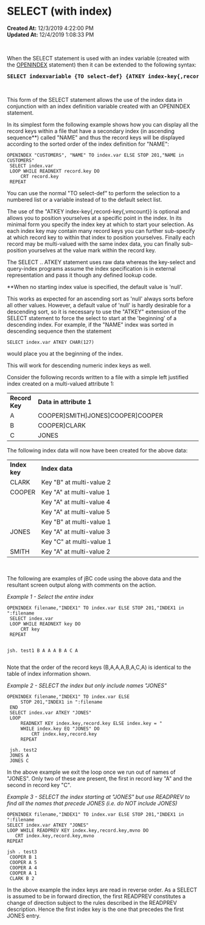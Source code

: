 # SELECT (with index)

**Created At:** 12/3/2019 4:22:00 PM  
**Updated At:** 12/4/2019 1:08:33 PM  

<article><p><br></p><p>When the SELECT statement is used with an index variable (created with the <a href="/36868-jbase-basic/277541-openindex" title="">OPENINDEX</a> statement) then it can be extended to the following syntax:</p><pre><strong>SELECT indexvariable {TO select-def} {ATKEY index-key{,record-key{,vmcount}}}</strong></pre><p><br></p><p>This form of the SELECT statement allows the use of the index data in conjunction with an index definition variable created with an OPENINDEX statement.&nbsp;</p><p>In its simplest form the following example shows how you can display all the record keys within a file that have a secondary index (in ascending sequence**) called &quot;NAME&quot; and thus the record keys will be displayed according to the sorted order of the index definition for &quot;NAME&quot;:</p><pre><code>OPENINDEX &quot;CUSTOMERS&quot;, &quot;NAME&quot; TO index.var ELSE STOP 201,&quot;NAME in CUSTOMERS&quot;
 SELECT index.var
 LOOP WHILE READNEXT record.key DO
     CRT record.key
 REPEAT</code></pre><p>You can use the normal &quot;TO select-def&quot; to perform the selection to a numbered list or a variable instead of to the default select list.</p><p>The use of the &quot;ATKEY index-key{,record-key{,vmcount}} is optional and allows you to position yourselves at a specific point in the index. In its minimal form you specify the index key at which to start your selection. As each index key may contain many record keys you can further sub-specify at which record key to within that index to position yourselves. Finally each record may be multi-valued with the same index data, you can finally sub-position yourselves at the value mark within the record key.</p><p>The SELECT .. ATKEY statement uses raw data whereas the key-select and query-index programs assume the index specification is in external representation and pass it though any defined lookup code.</p><p>**When no starting index value is specified, the default value is &#39;null&#39;.&nbsp;</p><p>This works as expected for an ascending sort as &#39;null&#39; always sorts before all other values. However, a default value of &#39;null&#39; is hardly desirable for a descending sort, so it is necessary to use the &quot;ATKEY&quot; extension of the SELECT statement to force the select to start at the &#39;beginning&#39; of a descending index. For example, if the &quot;NAME&quot; index was sorted in descending sequence then the statement</p><pre><code>SELECT index.var ATKEY CHAR(127)</code></pre><p>would place you at the beginning of the index.&nbsp;</p><p>This will work for descending numeric index keys as well.</p><p>Consider the following records written to a file with a simple left justified index created on a multi-valued attribute 1:</p><table style="width: 100%;"><tbody><tr><td style="width: 14.6018%;"><strong>Record Key</strong></td><td style="width: 85.3982%;"><strong>Data in attribute 1</strong></td></tr><tr><td style="width: 14.6018%;">A</td><td style="width: 85.3982%;">COOPER]SMITH]JONES]COOPER]COOPER</td></tr><tr><td style="width: 14.6018%;">B</td><td style="width: 85.3982%;">COOPER]CLARK</td></tr><tr><td style="width: 14.6018%;">C</td><td style="width: 85.3982%;">JONES</td></tr></tbody></table><p>The following index data will now have been created for the above data:</p><table style="width: 100%;"><tbody><tr><td style="width: 14.7788%;"><strong>Index key</strong></td><td style="width: 85.2212%;"><strong>Index data</strong></td></tr><tr><td style="width: 14.7788%;">CLARK</td><td style="width: 85.2212%;">Key &quot;B&quot; at multi-value 2</td></tr><tr><td style="width: 14.7788%;">COOPER</td><td style="width: 85.2212%;">Key &quot;A&quot; at multi-value 1</td></tr><tr><td style="width: 14.7788%;"><br></td><td style="width: 85.2212%;">Key &quot;A&quot; at multi-value 4</td></tr><tr><td style="width: 14.7788%;"><br></td><td style="width: 85.2212%;">Key &quot;A&quot; at multi-value 5</td></tr><tr><td style="width: 14.7788%;"><br></td><td style="width: 85.2212%;">Key &quot;B&quot; at multi-value 1</td></tr><tr><td style="width: 14.7788%;">JONES</td><td style="width: 85.2212%;">Key &quot;A&quot; at multi-value 3</td></tr><tr><td style="width: 14.7788%;"><br></td><td style="width: 85.2212%;">Key &quot;C&quot; at multi-value 1</td></tr><tr><td style="width: 14.7788%;">SMITH</td><td style="width: 85.2212%;">Key &quot;A&quot; at multi-value 2</td></tr></tbody></table><p><br></p><p>The following are examples of jBC code using the above data and the resultant screen output along with comments on the action.</p><p><em>Example 1 - Select the entire index</em></p><pre><code>OPENINDEX filename,&quot;INDEX1&quot; TO index.var ELSE STOP 201,&quot;INDEX1 in &quot;:filename
 SELECT index.var
 LOOP WHILE READNEXT key DO
     CRT key
 REPEAT

 jsh. test1
 B
 A
 A
 A
 B
 A
 C
 A</code></pre></article>


Note that the order of the record keys (B,A,A,A,B,A,C,A) is identical to the table of index information shown.



*Example 2 - SELECT the index but only include names "JONES"*

```
OPENINDEX filename,"INDEX1" TO index.var ELSE
     STOP 201,"INDEX1 in ":filename
 END
 SELECT index.var ATKEY "JONES"
 LOOP
     READNEXT KEY index.key,record.key ELSE index.key = "
     WHILE index.key EQ "JONES" DO
         CRT index.key,record.key
     REPEAT

 jsh. test2
 JONES A
 JONES C
```



In the above example we exit the loop once we run out of names of "JONES". Only two of these are present, the first in record key "A" and the second in record key "C".



*Example 3 - SELECT the index starting at "JONES" but use READPREV to find all the names that precede JONES (i.e. do NOT include JONES)*

```
OPENINDEX filename,"INDEX1" TO index.var ELSE STOP 201,"INDEX1 in ":filename
SELECT index.var ATKEY "JONES"
LOOP WHILE READPREV KEY index.key,record.key,mvno DO
   CRT index.key,record.key,mvno
REPEAT

jsh . test3
 COOPER B 1
 COOPER A 5
 COOPER A 4
 COOPER A 1
 CLARK B 2
```



In the above example the index keys are read in reverse order. As a SELECT is assumed to be in forward direction, the first READPREV constitutes a change of direction subject to the rules described in the READPREV description. Hence the first index key is the one that precedes the first JONES entry.

